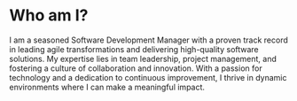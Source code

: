 # Who am I?

I am a seasoned Software Development Manager with a proven track record in leading agile transformations and delivering high-quality software solutions. My expertise lies in team leadership, project management, and fostering a culture of collaboration and innovation. With a passion for technology and a dedication to continuous improvement, I thrive in dynamic environments where I can make a meaningful impact.
